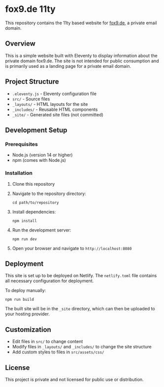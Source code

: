 # fox9.de 11ty

This repository contains the 11ty based website for [fox9.de](https://fox9.de), a private email domain.

## Overview

This is a simple website built with Eleventy to display information about the private domain fox9.de. The site is not intended for public consumption and is primarily used as a landing page for a private email domain.

## Project Structure

- `.eleventy.js` - Eleventy configuration file
- `src/` - Source files
- `_layouts/` - HTML layouts for the site
- `_includes/` - Reusable HTML components
- `_site/` - Generated site files (not committed)

## Development Setup

### Prerequisites

- Node.js (version 14 or higher)
- npm (comes with Node.js)

### Installation

1. Clone this repository

2. Navigate to the repository directory:
   ```
   cd path/to/repository
   ```

3. Install dependencies:
   ```
   npm install
   ```

4. Run the development server:
   ```
   npm run dev
   ```

5. Open your browser and navigate to `http://localhost:8080`

## Deployment

This site is set up to be deployed on Netlify. The `netlify.toml` file contains all necessary configuration for deployment.

To deploy manually:

```
npm run build
```

The built site will be in the `_site` directory, which can then be uploaded to your hosting provider.

## Customization

- Edit files in `src/` to change content
- Modify files in `_layouts/` and `_includes/` to change the site structure
- Add custom styles to files in `src/assets/css/`

## License

This project is private and not licensed for public use or distribution.
